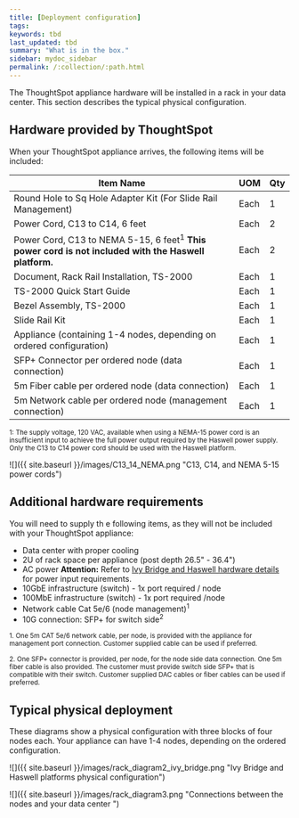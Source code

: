 ```yaml
---
title: [Deployment configuration]
tags:
keywords: tbd
last_updated: tbd
summary: "What is in the box."
sidebar: mydoc_sidebar
permalink: /:collection/:path.html
---
```

The ThoughtSpot appliance hardware will be installed in a rack in your data center. This section describes the typical physical configuration.

## Hardware provided by ThoughtSpot

When your ThoughtSpot appliance arrives, the following items will be included:

|Item Name|UOM|Qty|
|---------|---|---|
|Round Hole to Sq Hole Adapter Kit (For Slide Rail Management)|Each|1|
|Power Cord, C13 to C14, 6 feet|Each|2|
|Power Cord, C13 to NEMA 5-15, 6 feet<sup>1</sup> **This power cord is not included with the Haswell platform.** |Each|2|
|Document, Rack Rail Installation, TS-2000|Each|1|
|TS-2000 Quick Start Guide|Each|1|
|Bezel Assembly, TS-2000|Each|1|
|Slide Rail Kit|Each|1|
|Appliance (containing 1-4 nodes, depending on ordered configuration)|Each|1|
|SFP+ Connector per ordered node (data connection)|Each|1|
|5m Fiber cable per ordered node (data connection)|Each|1|
|5m Network cable per ordered node (management connection)|Each|1|

<sub>1: The supply voltage, 120 VAC, available when using a NEMA-15 power cord is an insufficient input to achieve the full power output required by the Haswell power supply. Only the C13 to C14 power cord should be used with the Haswell platform.</sub>

 ![]({{ site.baseurl }}/images/C13_14_NEMA.png "C13, C14, and NEMA 5-15 power cords")

##  Additional hardware requirements

 You will need to supply th e following items, as they will not be included with your ThoughtSpot appliance:

* Data center with proper cooling
* 2U of rack space per appliance (post depth 26.5" - 36.4")
* AC power
  **Attention:** Refer to [Ivy Bridge and Haswell hardware details](inthebox.html#hardware-provided-by-thoughtspot) for power input requirements.
* 10GbE infrastructure (switch) - 1x port required / node
* 100MbE infrastructure (switch) - 1x port required /node
* Network cable Cat 5e/6 (node management)<sup>1</sup>
* 10G connection: SFP+ for switch side<sup>2</sup>

 <sub>1. One 5m CAT 5e/6 network cable, per node, is provided with the appliance for management port connection. Customer supplied cable can be used if preferred.</sub>

 <sub>2. One SFP+ connector is provided, per node, for the node side data connection. One 5m fiber cable is also provided. The customer must provide switch side SFP+ that is compatible with their switch. Customer supplied DAC cables or fiber cables can be used if preferred. </sub>

## Typical physical deployment


These diagrams show a physical configuration with three blocks of four nodes each. Your appliance can have 1-4 nodes, depending on the ordered configuration.

![]({{ site.baseurl }}/images/rack_diagram2_ivy_bridge.png "Ivy Bridge and Haswell platforms physical configuration")

![]({{ site.baseurl }}/images/rack_diagram3.png "Connections between the nodes and your data center ")
